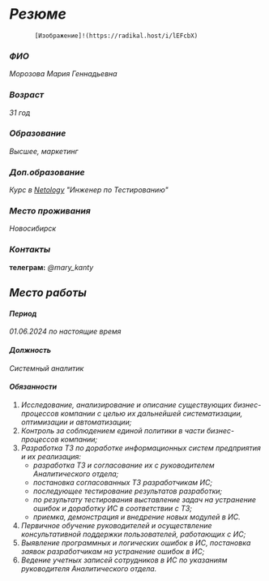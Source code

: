 #                    ___Резюме___

           [Изображение]!(https://radikal.host/i/lEFcbX)

### ___ФИО___
_Морозова Мария Геннадьевна_

### ___Возраст___
_31 год_

### ___Образование___
_Высшее, маркетинг_

### ___Доп.образование___
_Курс в [Netology](https://netology.ru/) "Инженер по Тестированию"_

### ___Место проживания___
_Новосибирск_

### ___Контакты___
__телеграм:__ _@mary_kanty_

## ___Место работы___

#### ___Период___
_01.06.2024 по настоящие время_

#### ___Должность___
_Системный аналитик_

#### ___Обязанности___
1. _Исследование, анализирование и описание существующих бизнес-процессов компании с целью их дальнейшей систематизации, оптимизации и автоматизации;_
2. _Контроль за соблюдением единой политики в части бизнес-процессов компании;_
3. _Разработка ТЗ по доработке информационных систем предприятия и их реализация:_
   - _разработка ТЗ и согласование их с руководителем Аналитического отдела;_
   - _постановка согласованных ТЗ разработчикам ИС;_
   - _последующее тестирование результатов разработки;_
   - _по результату тестирования выставление задач на устранение ошибок и доработку ИС в соответствии с ТЗ;_
   - _приемка, демонстрация и внедрение новых модулей в ИС._
4. _Первичное обучение руководителей и осуществление консультативной поддержки пользователей, работающих с ИС;_
5. _Выявление программных и логических ошибок в ИС, постановка заявок разработчикам на устранение ошибок в ИС;_
6. _Ведение учетных записей сотрудников в ИС по указаниям руководителя Аналитического отдела._